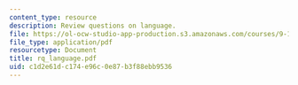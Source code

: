 ```yaml
---
content_type: resource
description: Review questions on language.
file: https://ol-ocw-studio-app-production.s3.amazonaws.com/courses/9-10-cognitive-neuroscience-spring-2006/c1d2e61dc174e96c0e87b3f88ebb9536_rq_language.pdf
file_type: application/pdf
resourcetype: Document
title: rq_language.pdf
uid: c1d2e61d-c174-e96c-0e87-b3f88ebb9536
---
```

